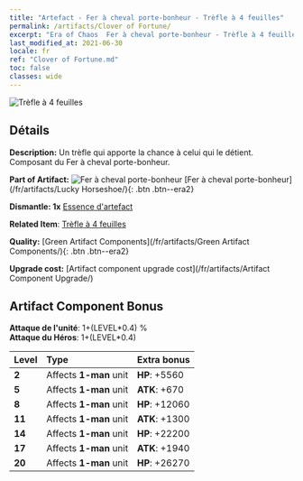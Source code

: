 ```yaml
---
title: "Artefact - Fer à cheval porte-bonheur - Trèfle à 4 feuilles"
permalink: /artifacts/Clover of Fortune/
excerpt: "Era of Chaos  Fer à cheval porte-bonheur - Trèfle à 4 feuilles. Un trèfle qui apporte la chance à celui qui le détient. Composant du Fer à cheval porte-bonheur."
last_modified_at: 2021-06-30
locale: fr
ref: "Clover of Fortune.md"
toc: false
classes: wide
---
```


 ![Trèfle à 4 feuilles](/images/t/artifact_40121.png)



## Détails

 **Description:** Un trèfle qui apporte la chance à celui qui le détient. Composant du Fer à cheval porte-bonheur.

 **Part of Artifact:** ![Fer à cheval porte-bonheur](/images/t/icon_artifact_12.png) [Fer à cheval porte-bonheur](/fr/artifacts/Lucky Horseshoe/){: .btn .btn--era2}

 **Dismantle: 1x** [Essence d'artefact](/ItemsFR/con_905/)

 **Related Item**: [Trèfle à 4 feuilles](/ItemsFR/art_109/)

 **Quality:** [Green Artifact Components](/fr/artifacts/Green Artifact Components/){: .btn .btn--era2}

 **Upgrade cost:** [Artifact component upgrade cost](/fr/artifacts/Artifact Component Upgrade/)

## Artifact Component Bonus

  **Attaque de l'unité**: 1+(LEVEL\*0.4) %<br/>**Attaque du Héros**: 1+(LEVEL\*0.4)

  |  Level  | Type |    Extra bonus  | 
  |:--------|:-----|:----------------| 
  | **2** | Affects **1-man** unit | **HP**: +5560 | 
  | **5** | Affects **1-man** unit | **ATK**: +670 | 
  | **8** | Affects **1-man** unit | **HP**: +12060 | 
  | **11** | Affects **1-man** unit | **ATK**: +1300 | 
  | **14** | Affects **1-man** unit | **HP**: +22200 | 
  | **17** | Affects **1-man** unit | **ATK**: +1940 | 
  | **20** | Affects **1-man** unit | **HP**: +26270 | 
